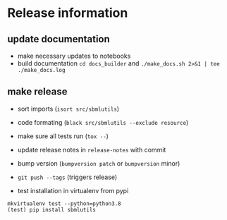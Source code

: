 # Release information

## update documentation
* make necessary updates to notebooks
* build documentation `cd docs_builder` and `./make_docs.sh 2>&1 | tee ./make_docs.log`

## make release
* sort imports (`isort src/sbmlutils`)
* code formating (`black src/sbmlutils --exclude resource`)
* make sure all tests run (`tox --`)
* update release notes in `release-notes` with commit
* bump version (`bumpversion patch` or `bumpversion` minor)
* `git push --tags` (triggers release)

* test installation in virtualenv from pypi
```
mkvirtualenv test --python=python3.8
(test) pip install sbmlutils
```


